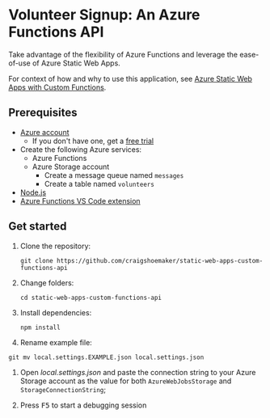 # Volunteer Signup: An Azure Functions API

Take advantage of the flexibility of Azure Functions and leverage the ease-of-use of Azure Static Web Apps.

For context of how and why to use this application, see [Azure Static Web Apps with Custom Functions](https://github.com/craigshoemaker/static-web-apps-custom-functions#background).

## Prerequisites

- [Azure account](https://portal.azure.com/)
  - If you don't have one, get a [free trial](https://azure.microsoft.com/free)
- Create the following Azure services:
  - Azure Functions
  - Azure Storage account
    - Create a message queue named `messages`
    - Create a table named `volunteers`
- [Node.js](https://nodejs.org/)
- [Azure Functions VS Code extension](https://marketplace.visualstudio.com/items?itemName=ms-azuretools.vscode-azurefunctions)

## Get started

1. Clone the repository:

    `git clone https://github.com/craigshoemaker/static-web-apps-custom-functions-api`

1. Change folders:

    `cd static-web-apps-custom-functions-api`

1. Install dependencies:

    `npm install`

1. Rename example file:

  `git mv local.settings.EXAMPLE.json local.settings.json`

1. Open *local.settings.json* and paste the connection string to your Azure Storage account as the value for both `AzureWebJobsStorage` and `StorageConnectionString`;

1. Press <kbd>F5</kbd> to start a debugging session